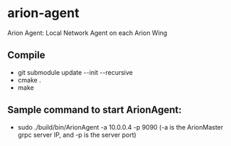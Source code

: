 # arion-agent
Arion Agent: Local Network Agent on each Arion Wing


## Compile
* git submodule update --init --recursive
* cmake .
* make


## Sample command to start ArionAgent: 
* sudo ./build/bin/ArionAgent -a 10.0.0.4 -p 9090 (-a is the ArionMaster grpc server IP, and -p is the server port)

